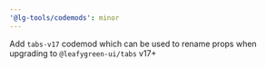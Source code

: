 ```yaml
---
'@lg-tools/codemods': minor
---
```


Add `tabs-v17` codemod which can be used to rename props when upgrading to `@leafygreen-ui/tabs` v17+

